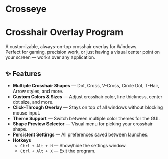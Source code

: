 # Crosseye
# Crosshair Overlay Program

A customizable, always-on-top crosshair overlay for Windows.  
Perfect for gaming, precision work, or just having a visual center point on your screen — works over any application.

## ✨ Features
- **Multiple Crosshair Shapes** — Dot, Cross, V-Cross, Circle Dot, T-Hair, Arrow styles, and more.
- **Custom Colors & Sizes** — Adjust crosshair color, line thickness, center dot size, and more.
- **Click-Through Overlay** — Stays on top of all windows without blocking mouse input.
- **Theme Support** — Switch between multiple color themes for the GUI.
- **Shape Preview Selector** — Visual menu for picking your crosshair shape.
- **Persistent Settings** — All preferences saved between launches.
- **Hotkeys**
  - `Ctrl + Alt + H` — Show/hide the settings window.
  - `Ctrl + Alt + X` — Exit the program.
